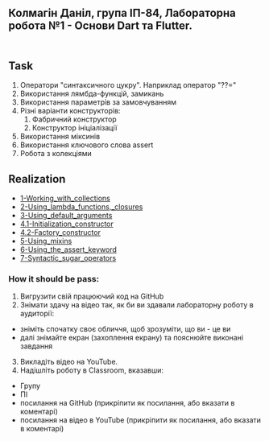 ## Колмагін Даніл, група ІП-84, Лабораторна робота №1 - Основи Dart та Flutter.<br/><br/>

## Task

1) Оператори "синтаксичного цукру". Наприклад оператор "??="
2) Використання лямбда-функцій, замикань
3) Використання параметрів за замовчуванням
4) Різні варіанти конструкторів:
   1) Фабричний конструктор
   2) Конструктор ініціалізації
5) Використання міксинів
6) Використання ключового слова assert
7) Робота з колекціями

## Realization
- [1-Working_with_collections](https://github.com/KolmaginDanil/SDT_for_mobile_platforms_Lab1/blob/main/1-Working_with_collections.dart)
- [2-Using_lambda_functions,_closures](https://github.com/KolmaginDanil/SDT_for_mobile_platforms_Lab1/blob/main/2-Using_lambda_functions%2C_closures.dart)
- [3-Using_default_arguments](https://github.com/KolmaginDanil/SDT_for_mobile_platforms_Lab1/blob/main/3-Using_default_arguments.dart)
- [4.1-Initialization_constructor](https://github.com/KolmaginDanil/SDT_for_mobile_platforms_Lab1/blob/main/4.1-Initialization_constructor.dart)
- [4.2-Factory_constructor](https://github.com/KolmaginDanil/SDT_for_mobile_platforms_Lab1/blob/main/4.2-Factory_constructor.dart)
- [5-Using_mixins](https://github.com/KolmaginDanil/SDT_for_mobile_platforms_Lab1/blob/main/5-Using_mixins.dart)
- [6-Using_the_assert_keyword](https://github.com/KolmaginDanil/SDT_for_mobile_platforms_Lab1/blob/main/6-Using_the_assert_keyword.dart)
- [7-Syntactic_sugar_operators](https://github.com/KolmaginDanil/SDT_for_mobile_platforms_Lab1/blob/main/7-Syntactic_sugar_operators.dart)

### How it should be pass:

1. Вигрузити свій працюючий код на GitHub
2. Знімати здачу на відео так, як би ви здавали лабораторну роботу в аудиторії:
- зніміть спочатку своє обличчя, щоб зрозуміти, що ви - це ви
- далі знімайте екран (захоплення екрану) та пояснюйте виконані завдання
3. Викладіть відео на YouTube.
4. Надішліть роботу в Classroom, вказавши:
- Групу
- ПІ
- посилання на  GitHub (прикріпити як посилання, або вказати в коментарі)
- посилання на відео в YouTube (прикріпити як посилання, або вказати в коментарі)
